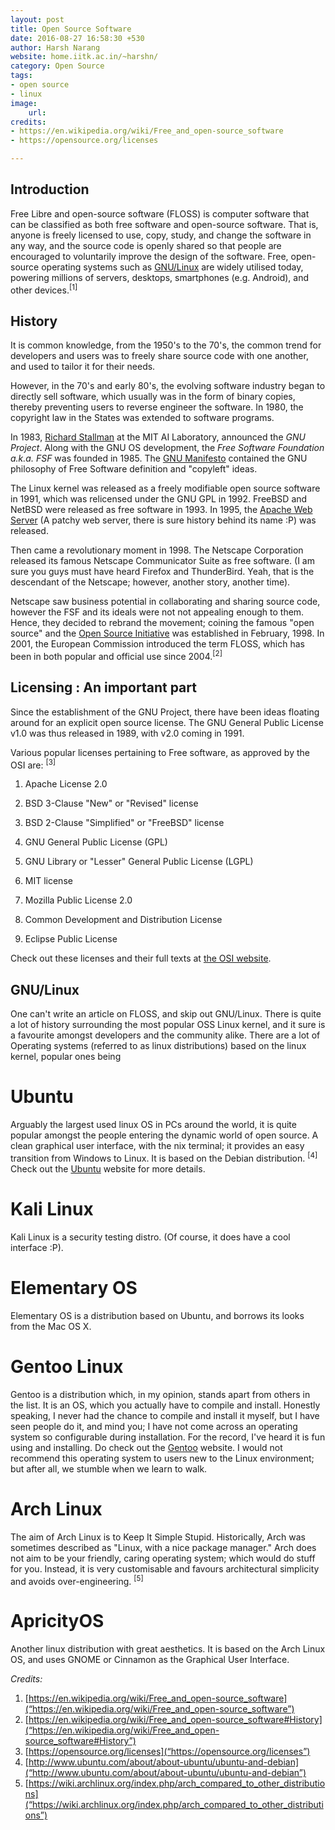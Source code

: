```yaml
---
layout: post
title: Open Source Software
date: 2016-08-27 16:58:30 +530
author: Harsh Narang
website: home.iitk.ac.in/~harshn/
category: Open Source
tags:
- open source
- linux
image:
    url:
credits:
- https://en.wikipedia.org/wiki/Free_and_open-source_software
- https://opensource.org/licenses

---
```


## Introduction

Free Libre and open-source software (FLOSS) is computer software that can be classified as both free software and open-source software. That is, anyone is freely licensed to use, copy, study, and change the software in any way, and the source code is openly shared so that people are encouraged to voluntarily improve the design of the software. Free, open-source operating systems such as [GNU/Linux](“https://www.gnu.org/gnu/linux-and-gnu.en.html”) are widely utilised today, powering millions of servers, desktops, smartphones (e.g. Android), and other devices.<sup>[1]<sup>

## History

It is common knowledge, from the 1950's to the 70's, the common trend for developers and users was to freely share source code with one another, and used to tailor it for their needs.

However, in the 70's and early 80's, the evolving software industry began to directly sell software, which usually was in the form of binary copies, thereby preventing users to reverse engineer the software. In 1980, the copyright law in the States was extended to software programs.

In 1983, [Richard Stallman](“https://stallman.org”) at the MIT AI Laboratory, announced the *GNU Project*. Along with the GNU OS development, the *Free Software Foundation a.k.a. FSF* was founded in 1985. The [GNU Manifesto]("https://en.wikipedia.org/wiki/GNU_Manifesto") contained the GNU philosophy of Free Software definition and "copyleft" ideas.

The Linux kernel was released as a freely modifiable open source software in 1991, which was relicensed under the GNU GPL in 1992.
FreeBSD and NetBSD were released as free software in 1993. In 1995, the [Apache Web Server](“https://httpd.apache.org”) (A patchy web server, there is sure history behind its name :P) was released.

Then came a revolutionary moment in 1998. The Netscape Corporation released its famous Netscape Communicator Suite as free software. (I am sure you guys must have heard Firefox and ThunderBird. Yeah, that is the descendant of the Netscape; however, another story, another time).

Netscape saw business potential in collaborating and sharing source code, however the FSF and its ideals were not not appealing enough to them. Hence, they decided to rebrand the movement; coining the famous "open source" and the [Open Source Initiative](%22https://opensource.org/%22) was established in February, 1998. In 2001, the European Commission introduced the term FLOSS, which has been in both popular and official use since 2004.<sup>[2]</sup>


## Licensing : An important part

Since the establishment of the GNU Project, there have been ideas floating around for an explicit open source license. The GNU General Public License v1.0 was thus released in 1989, with v2.0 coming in 1991.

Various popular licenses pertaining to Free software, as approved by the OSI are:   <sup>[3]</sup>

1. Apache License 2.0

2. BSD 3-Clause "New" or "Revised" license

3. BSD 2-Clause "Simplified" or "FreeBSD" license

4. GNU General Public License (GPL)

5. GNU Library or "Lesser" General Public License (LGPL)

6. MIT license

7. Mozilla Public License 2.0

8. Common Development and Distribution License

9. Eclipse Public License

Check out these licenses and their full texts at [the OSI website]("https://opensource.org/licenses”).

## GNU/Linux

One can't write an article on FLOSS, and skip out GNU/Linux. There is quite a lot of history surrounding the most popular OSS Linux kernel, and it sure is a favourite amongst developers and the community alike.
There are a lot of Operating systems (referred to as linux distributions) based on the linux kernel, popular ones being

# Ubuntu
Arguably the largest used linux OS in PCs around the world, it is quite popular amongst the people entering the dynamic world of open source. A clean graphical user interface, with the nix terminal; it provides an easy transition from Windows to Linux. It is based on the Debian distribution. <sup>[4]</sup>
Check out the [Ubuntu]("https://www.ubuntu.com”) website for more details.

# Kali Linux
Kali Linux is a security testing distro. (Of course, it does have a cool interface :P).

# Elementary OS
Elementary OS is a distribution based on Ubuntu, and borrows its looks from the Mac OS X.


# Gentoo Linux
Gentoo is a distribution which, in my opinion, stands apart from others in the list. It is an OS, which you actually have to compile and install. Honestly speaking, I never had the chance to compile and install it myself, but I have seen people do it, and mind you; I have not come across an operating system so configurable during installation. For the record, I've heard it is fun using and installing. Do check out the [Gentoo]("https://www.gentoo.org”) website.
I would not recommend this operating system to users new to the Linux environment; but after all, we stumble when we learn to walk.

# Arch Linux
The aim of Arch Linux is to Keep It Simple Stupid. Historically, Arch was sometimes described as "Linux, with a nice package manager." Arch does not aim to be your friendly, caring operating system; which would do stuff for you. Instead, it is very customisable and favours architectural simplicity and avoids over-engineering. <sup>[5]</sup>


# ApricityOS
Another linux distribution with great aesthetics. It is based on the Arch Linux OS, and uses GNOME or Cinnamon as the Graphical User Interface.

*Credits:*

1. [https://en.wikipedia.org/wiki/Free_and_open-source_software](“https://en.wikipedia.org/wiki/Free_and_open-source_software”)
2. [https://en.wikipedia.org/wiki/Free_and_open-source_software#History](“https://en.wikipedia.org/wiki/Free_and_open-source_software#History”)
3. [https://opensource.org/licenses](“https://opensource.org/licenses”)
4. [http://www.ubuntu.com/about/about-ubuntu/ubuntu-and-debian](“http://www.ubuntu.com/about/about-ubuntu/ubuntu-and-debian”)
5. [https://wiki.archlinux.org/index.php/arch_compared_to_other_distributions](“https://wiki.archlinux.org/index.php/arch_compared_to_other_distributions”)
